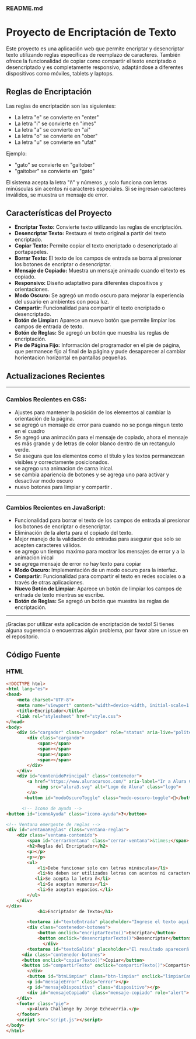 ### README.md

# Proyecto de Encriptación de Texto

Este proyecto es una aplicación web que permite encriptar y desencriptar texto utilizando reglas específicas de reemplazo de caracteres. También ofrece la funcionalidad de copiar como compartir el texto encriptado o desencriptado  y es completamente responsivo, adaptándose a diferentes dispositivos como móviles, tablets y laptops.

## Reglas de Encriptación

Las reglas de encriptación son las siguientes:
- La letra "e" se convierte en "enter"
- La letra "i" se convierte en "imes"
- La letra "a" se convierte en "ai"
- La letra "o" se convierte en "ober"
- La letra "u" se convierte en "ufat"

Ejemplo:
- "gato" se convierte en "gaitober"
- "gaitober" se convierte en "gato"

El sistema acepta la letra "ñ" y números ,y solo funciona con letras minúsculas sin acentos ni caracteres especiales. Si se ingresan caracteres inválidos, se muestra un mensaje de error.

## Características del Proyecto

- **Encriptar Texto:** Convierte texto utilizando las reglas de encriptación.
- **Desencriptar Texto:** Restaura el texto original a partir del texto encriptado.
- **Copiar Texto:** Permite copiar el texto encriptado o desencriptado al portapapeles.
- **Borrar Texto:** El texto de los campos de entrada se borra al presionar los botones de encriptar o desencriptar.
- **Mensaje de Copiado:** Muestra un mensaje animado cuando el texto es copiado.
- **Responsivo:** Diseño adaptativo para diferentes dispositivos y orientaciones.
- **Modo Oscuro:** Se agregó un modo oscuro para mejorar la experiencia del usuario en ambientes con poca luz.
- **Compartir:** Funcionalidad para compartir el texto encriptado o desencriptado.
- **Botón de Limpiar:** Aparece un nuevo botón que permite limpiar los campos de entrada de texto.
- **Botón de Reglas:** Se agregó un botón que muestra las reglas de encriptación.
- **Pie de Página Fijo:** Información del programador en el pie de página, que permanece fijo al final de la página y pude desaparecer al cambiar horientacion horizontal en pantallas pequeñas.

## Actualizaciones Recientes
---
### Cambios Recientes en CSS:
- Ajustes para mantener la posición de los elementos al cambiar la orientación de la página.
- se agregó un mensaje de error para cuando no se ponga ningun texto en el cuadro
- Se agregó una animación para el mensaje de copiado, ahora el mensaje es más grande y de letras de color blanco dentro de un rectangulo verde.
- Se asegura que los elementos como el título y los textos permanezcan visibles y correctamente posicionados.
- se agrego una animacion de carna inical.
- se cambia apariencia de botones y se agrega uno para activar y desactivar modo oscuro
- nuevo botones para limpiar y compartir .
  
---
### Cambios Recientes en JavaScript:
- Funcionalidad para borrar el texto de los campos de entrada al presionar los botones de encriptar o desencriptar.
- Eliminación de la alerta para el copiado del texto.
- Mejor manejo de la validación de entradas para asegurar que solo se acepten caracteres válidos.
- se agrego un tiempo maximo para mostrar los mensajes de error y a  la animacion inical
- se agrega mensaje de error no hay texto para copiar
- **Modo Oscuro:** Implementación de un modo oscuro para la interfaz.
- **Compartir:** Funcionalidad para compartir el texto en redes sociales o a través de otras aplicaciones.
- **Nuevo Botón de Limpiar:** Aparece un botón de limpiar los campos de entrada de texto mientras se escribe.
- **Botón de Reglas:** Se agregó un botón que muestra las reglas de encriptación.
---
¡Gracias por utilizar esta aplicación de encriptación de texto! Si tienes alguna sugerencia o encuentras algún problema, por favor abre un issue en el repositorio.

## Código Fuente

### HTML
```html
<!DOCTYPE html>
<html lang="es">
<head>
    <meta charset="UTF-8">
    <meta name="viewport" content="width=device-width, initial-scale=1.0">
    <title>Encriptador</title>
    <link rel="stylesheet" href="style.css">
</head>
<body>
    <div id="cargador" class="cargador" role="status" aria-live="polite">
        <div class="cargando">
            <span></span>
            <span></span>
            <span></span>
            <span></span>
        </div>
    </div>
    <div id="contenidoPrincipal" class="contenedor">
        <a href="https://www.aluracursos.com/" aria-label="Ir a Alura Cursos">
            <img src="alura3.svg" alt="Logo de Alura" class="logo">
        </a>
       <button id="modoOscuroToggle" class="modo-oscuro-toggle">🌙</button> <!-- Interruptor de modo oscuro -->

      <!-- Icono de ayuda -->
<button id="iconoAyuda" class="icono-ayuda">❓</button>

<!-- Ventana emergente de reglas -->
<div id="ventanaReglas" class="ventana-reglas">
    <div class="ventana-contenido">
        <span id="cerrarVentana" class="cerrar-ventana">&times;</span>
        <h2>Reglas del Encriptador</h2>
        <p></p>
        <p></p>
        <ul>
            <li>Debe funcionar solo con letras minúsculas</li>
            <li>No deben ser utilizados letras con acentos ni caracteres especiales</li>
           <li>Se acepta la letra ñ</li>
            <li>Se aceptan numeros</li>
            <li>Se aceptan espacios.</li>
        </ul>
    </div>
</div>
            <h1>Encriptador de Texto</h1>

        <textarea id="textoEntrada" placeholder="Ingrese el texto aquí..." aria-label="Texto a encriptar o desencriptar"></textarea>
        <div class="contenedor-botones">
            <button onclick="encriptarTexto()">Encriptar</button>
            <button onclick="desencriptarTexto()">Desencriptar</button>
              </div>  
        <textarea id="textoSalida" placeholder="El resultado aparecerá aquí..." readonly aria-label="Resultado"></textarea>
      <div class="contenedor-botones">
      <button onclick="copiarTexto()">Copiar</button>
      <button id="compartirTexto" onclick="compartirTexto()">Compartir</button>
        </div>
        <button id="btnLimpiar" class="btn-limpiar" onclick="limpiarCampos()">Limpiar</button>
        <p id="mensajeError" class="error"></p>
        <p id="mensajeDispositivo" class="dispositivo"></p>
        <div id="mensajeCopiado" class="mensaje-copiado" role="alert">¡Texto copiado!</div>
    </div>
    <footer class="pie">
        <p>Alura Challenge by Jorge Echeverría.</p>
    </footer>
    <script src="script.js"></script>
</body>
</html>
